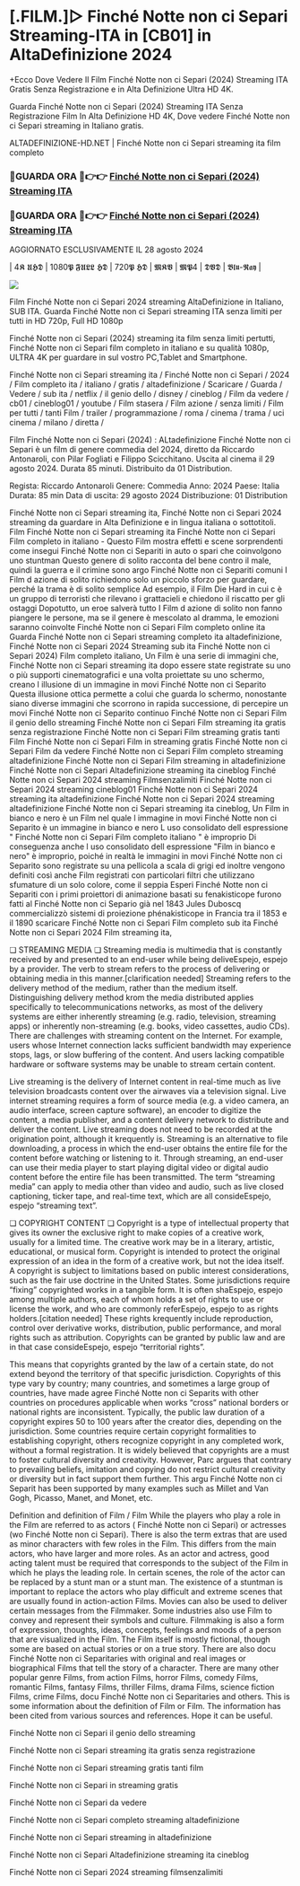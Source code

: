 # [.FILM.]▷ Finché Notte non ci Separi Streaming-ITA in [CB01] in AltaDefinizione 2024

+Ecco Dove Vedere Il Film Finché Notte non ci Separi (2024) Streaming ITA Gratis Senza Registrazione e in Alta Definizione Ultra HD 4K.

Guarda Finché Notte non ci Separi (2024) Streaming ITA Senza Registrazione Film In Alta Definizione HD 4K, Dove vedere Finché Notte non ci Separi streaming in Italiano gratis.

ALTADEFINIZIONE-HD.NET | Finché Notte non ci Separi streaming ita film completo

### 🔴GUARDA ORA 🔴👉👉 [Finché Notte non ci Separi (2024) Streaming ITA](https://t.co/pTKBs8wQes)

### 🔴GUARDA ORA 🔴👉👉 [Finché Notte non ci Separi (2024) Streaming ITA](https://t.co/pTKBs8wQes)

AGGIORNATO ESCLUSIVAMENTE IL 28 agosto 2024

| 4𝕶 𝖀𝕳𝕯 | 1080𝕻 𝕱𝖀𝕷𝕷 𝕳𝕯 | 720𝕻 𝕳𝕯 | 𝕸𝕶𝖁 | 𝕸𝕻4 | 𝕯𝖁𝕯 | 𝕭𝖑𝖚-𝕽𝖆𝖞 |

<p dir="auto"><a href="https://t.co/pTKBs8wQes" title="PLAYNOW" rel="nofollow"><img src="https://i.imgur.com/jhNGoEt.gif" style="max-width: 100%;"></a></p>

Film Finché Notte non ci Separi 2024 streaming AltaDefinizione in Italiano, SUB ITA. Guarda Finché Notte non ci Separi streaming ITA senza limiti per tutti in HD 720p, Full HD 1080p

Finché Notte non ci Separi (2024) streaming ita film senza limiti pertutti, Finché Notte non ci Separi film completo in italiano e su qualità 1080p, ULTRA 4K per guardare in sul vostro PC,Tablet and Smartphone.

Finché Notte non ci Separi streaming ita / Finché Notte non ci Separi / 2024 / Film completo ita / italiano / gratis / altadefinizione / Scaricare / Guarda / Vedere / sub ita / netflix / il genio dello / disney / cineblog / Film da vedere / cb01 / cineblog01 / youtube / Film stasera / Film azione / senza limiti / Film per tutti / tanti Film / trailer / programmazione / roma / cinema / trama / uci cinema / milano / diretta /

Film Finché Notte non ci Separi (2024) : ALtadefinizione Finché Notte non ci Separi è un film di genere commedia del 2024, diretto da Riccardo Antonaroli, con Pilar Fogliati e Filippo Scicchitano. Uscita al cinema il 29 agosto 2024. Durata 85 minuti. Distribuito da 01 Distribution.

Regista: Riccardo Antonaroli
Genere: Commedia
Anno: 2024
Paese: Italia
Durata: 85 min
Data di uscita: 29 agosto 2024
Distribuzione: 01 Distribution

Finché Notte non ci Separi streaming ita, Finché Notte non ci Separi 2024 streaming da guardare in Alta Definizione e in lingua italiana o sottotitoli. Film Finché Notte non ci Separi streaming ita Finché Notte non ci Separi Film completo in italiano - Questo Film mostra effetti e scene sorprendenti come insegui Finché Notte non ci Separiti in auto o spari che coinvolgono uno stuntman Questo genere di solito racconta del bene contro il male, quindi la guerra e il crimine sono argo Finché Notte non ci Separiti comuni I Film d azione di solito richiedono solo un piccolo sforzo per guardare, perché la trama è di solito semplice Ad esempio, il Film Die Hard in cui c è un gruppo di terroristi che rilevano i grattacieli e chiedono il riscatto per gli ostaggi Dopotutto, un eroe salverà tutto I Film d azione di solito non fanno piangere le persone, ma se il genere è mescolato al dramma, le emozioni saranno coinvolte Finché Notte non ci Separi Film completo online ita Guarda Finché Notte non ci Separi streaming completo ita altadefinizione, Finché Notte non ci Separi 2024 Streaming sub ita Finché Notte non ci Separi 2024) Film completo italiano, Un Film è una serie di immagini che, Finché Notte non ci Separi streaming ita dopo essere state registrate su uno o più supporti cinematografici e una volta proiettate su uno schermo, creano l illusione di un immagine in movi Finché Notte non ci Separito Questa illusione ottica permette a colui che guarda lo schermo, nonostante siano diverse immagini che scorrono in rapida successione, di percepire un movi Finché Notte non ci Separito continuo Finché Notte non ci Separi Film il genio dello streaming Finché Notte non ci Separi Film streaming ita gratis senza registrazione Finché Notte non ci Separi Film streaming gratis tanti Film Finché Notte non ci Separi Film in streaming gratis Finché Notte non ci Separi Film da vedere Finché Notte non ci Separi Film completo streaming altadefinizione Finché Notte non ci Separi Film streaming in altadefinizione Finché Notte non ci Separi Altadefinizione streaming ita cineblog Finché Notte non ci Separi 2024 streaming Filmsenzalimiti Finché Notte non ci Separi 2024 streaming cineblog01 Finché Notte non ci Separi 2024 streaming ita altadefinizione Finché Notte non ci Separi 2024 streaming altadefinizione Finché Notte non ci Separi streaming ita cineblog, Un Film in bianco e nero è un Film nel quale l immagine in movi Finché Notte non ci Separito è un immagine in bianco e nero L uso consolidato dell espressione " Finché Notte non ci Separi Film completo italiano " è improprio Di conseguenza anche l uso consolidato dell espressione "Film in bianco e nero" è improprio, poiché in realtà le immagini in movi Finché Notte non ci Separito sono registrate su una pellicola a scala di grigi ed inoltre vengono definiti così anche Film registrati con particolari filtri che utilizzano sfumature di un solo colore, come il seppia Esperi Finché Notte non ci Separiti con i primi proiettori di animazione basati su fenakisticope furono fatti al Finché Notte non ci Separio già nel 1843 Jules Duboscq commercializzò sistemi di proiezione phénakisticope in Francia tra il 1853 e il 1890 scaricare Finché Notte non ci Separi Film completo sub ita Finché Notte non ci Separi 2024 Film streaming ita,

❏ STREAMING MEDIA ❏ Streaming media is multimedia that is constantly received by and presented to an end-user while being deliveEspejo, espejo by a provider. The verb to stream refers to the process of delivering or obtaining media in this manner.[clarification needed] Streaming refers to the delivery method of the medium, rather than the medium itself. Distinguishing delivery method krom the media distributed applies specifically to telecommunications networks, as most of the delivery systems are either inherently streaming (e.g. radio, television, streaming apps) or inherently non-streaming (e.g. books, video cassettes, audio CDs). There are challenges with streaming content on the Internet. For example, users whose Internet connection lacks sufficient bandwidth may experience stops, lags, or slow buffering of the content. And users lacking compatible hardware or software systems may be unable to stream certain content.

Live streaming is the delivery of Internet content in real-time much as live television broadcasts content over the airwaves via a television signal. Live internet streaming requires a form of source media (e.g. a video camera, an audio interface, screen capture software), an encoder to digitize the content, a media publisher, and a content delivery network to distribute and deliver the content. Live streaming does not need to be recorded at the origination point, although it krequently is. Streaming is an alternative to file downloading, a process in which the end-user obtains the entire file for the content before watching or listening to it. Through streaming, an end-user can use their media player to start playing digital video or digital audio content before the entire file has been transmitted. The term “streaming media” can apply to media other than video and audio, such as live closed captioning, ticker tape, and real-time text, which are all consideEspejo, espejo “streaming text”.

❏ COPYRIGHT CONTENT ❏ Copyright is a type of intellectual property that gives its owner the exclusive right to make copies of a creative work, usually for a limited time. The creative work may be in a literary, artistic, educational, or musical form. Copyright is intended to protect the original expression of an idea in the form of a creative work, but not the idea itself. A copyright is subject to limitations based on public interest considerations, such as the fair use doctrine in the United States. Some jurisdictions require “fixing” copyrighted works in a tangible form. It is often shaEspejo, espejo among multiple authors, each of whom holds a set of rights to use or license the work, and who are commonly referEspejo, espejo to as rights holders.[citation needed] These rights krequently include reproduction, control over derivative works, distribution, public performance, and moral rights such as attribution. Copyrights can be granted by public law and are in that case consideEspejo, espejo “territorial rights”.

This means that copyrights granted by the law of a certain state, do not extend beyond the territory of that specific jurisdiction. Copyrights of this type vary by country; many countries, and sometimes a large group of countries, have made agree Finché Notte non ci Separits with other countries on procedures applicable when works “cross” national borders or national rights are inconsistent. Typically, the public law duration of a copyright expires 50 to 100 years after the creator dies, depending on the jurisdiction. Some countries require certain copyright formalities to establishing copyright, others recognize copyright in any completed work, without a formal registration. It is widely believed that copyrights are a must to foster cultural diversity and creativity. However, Parc argues that contrary to prevailing beliefs, imitation and copying do not restrict cultural creativity or diversity but in fact support them further. This argu Finché Notte non ci Separit has been supported by many examples such as Millet and Van Gogh, Picasso, Manet, and Monet, etc.

Definition and definition of Film / Film While the players who play a role in the Film are referred to as actors ( Finché Notte non ci Separi) or actresses (wo Finché Notte non ci Separi). There is also the term extras that are used as minor characters with few roles in the Film. This differs from the main actors, who have larger and more roles. As an actor and actress, good acting talent must be required that corresponds to the subject of the Film in which he plays the leading role. In certain scenes, the role of the actor can be replaced by a stunt man or a stunt man. The existence of a stuntman is important to replace the actors who play difficult and extreme scenes that are usually found in action-action Films. Movies can also be used to deliver certain messages from the Filmmaker. Some industries also use Film to convey and represent their symbols and culture. Filmmaking is also a form of expression, thoughts, ideas, concepts, feelings and moods of a person that are visualized in the Film. The Film itself is mostly fictional, though some are based on actual stories or on a true story. There are also docu Finché Notte non ci Separitaries with original and real images or biographical Films that tell the story of a character. There are many other popular genre Films, from action Films, horror Films, comedy Films, romantic Films, fantasy Films, thriller Films, drama Films, science fiction Films, crime Films, docu Finché Notte non ci Separitaries and others. This is some information about the definition of Film or Film. The information has been cited from various sources and references. Hope it can be useful.

Finché Notte non ci Separi il genio dello streaming

Finché Notte non ci Separi streaming ita gratis senza registrazione

Finché Notte non ci Separi streaming gratis tanti film

Finché Notte non ci Separi in streaming gratis

Finché Notte non ci Separi da vedere

Finché Notte non ci Separi completo streaming altadefinizione

Finché Notte non ci Separi streaming in altadefinizione

Finché Notte non ci Separi Altadefinizione streaming ita cineblog

Finché Notte non ci Separi 2024 streaming filmsenzalimiti
